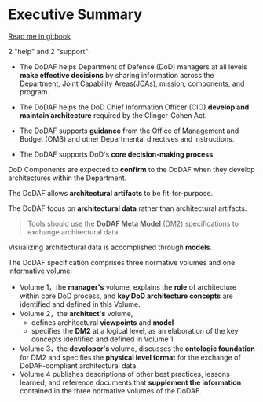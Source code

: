 # Executive Summary
[Read me in gitbook](https://leonardowind.gitbooks.io/easy-dodaf/content/)

2 "help" and 2 "support":

* The DoDAF helps Department of Defense \(DoD\) managers at all levels **make effective decisions** by sharing information across the Department, Joint Capability Areas\(JCAs\), mission, components, and program.

* The DoDAF helps the DoD Chief Information Officer \(CIO\) **develop and maintain architecture** required by the Clinger-Cohen Act.

* The DoDAF supports **guidance** from the Office of Management and Budget \(OMB\) and other Departmental directives and instructions.

* The DoDAF supports DoD's **core decision-making process**.

DoD Components are expected to **confirm** to the DoDAF when they develop architectures within the Department.

The DoDAF allows **architectural artifacts** to be fit-for-purpose.

The DoDAF focus on **architectural data** rather than architectural artifacts.

> Tools should use the **DoDAF Meta Model** \(DM2\) specifications to exchange architectural data.

Visualizing architectural data is accomplished through **models**.

The DoDAF specification comprises three normative volumes and one informative volume:

* Volume 1，the **manager's** volume, explains the **role** of architecture within core DoD process, and **key DoD architecture concepts** are identified and defined in this Volume.
* Volume 2，the **architect's** volume, 
  * defines architectural **viewpoints** and **model**
  * specifies the **DM2** at a logical level, as an elaboration of the key concepts identified and defined in Volume 1.
* Volume 3，the **developer's** volume, discusses the **ontologic foundation** for DM2 and specifies the **physical level format** for the exchange of DoDAF-compliant architectural data.
* Volume 4 publishes descriptions of other best practices, lessons learned, and reference documents that **supplement the information** contained in the three normative volumes of the DoDAF.



